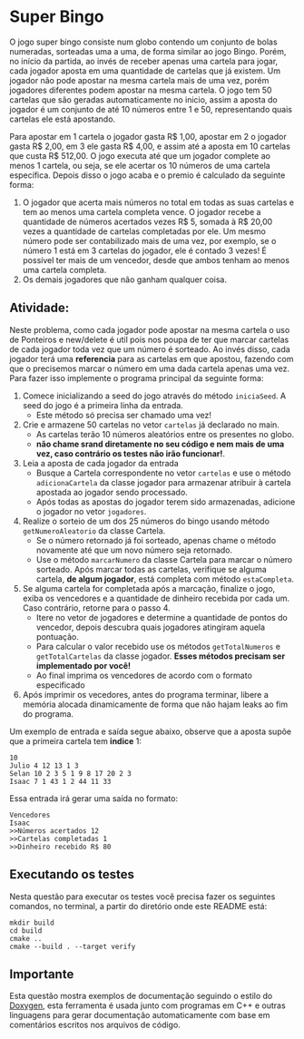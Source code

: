 # Super Bingo

O jogo super bingo consiste num globo contendo um conjunto de bolas numeradas, sorteadas uma a uma, de forma similar ao jogo Bingo. Porém, no início da partida, ao invés de receber apenas uma cartela para jogar, cada jogador aposta em uma quantidade de cartelas que já existem. Um jogador não pode apostar na mesma cartela mais de uma vez, porém jogadores diferentes podem apostar na mesma cartela. O jogo tem 50 cartelas que são geradas automaticamente no inicio, assim a aposta do jogador é um conjunto de até 10 números entre 1 e 50, representando
quais cartelas ele está apostando.

Para apostar em 1 cartela o jogador gasta R$ 1,00, apostar em 2 o jogador gasta R$ 2,00, em 3 ele gasta R$ 4,00, e assim até a aposta em 10 cartelas que custa R$ 512,00. O jogo executa até que um jogador complete ao menos 1 cartela, ou seja, se ele acertar os 10 números de uma 
cartela específica. Depois disso o jogo acaba e o premio é calculado da seguinte forma:
1. O jogador que acerta mais números no total em todas as suas cartelas e tem ao menos uma cartela completa vence. O jogador recebe a quantidade de números acertados vezes R$ 5, somada à R$ 20,00 vezes a quantidade de cartelas completadas por ele. Um mesmo número pode 
ser contabilizado mais de uma vez, por exemplo, se o número 1  está em 3 cartelas do jogador, ele é contado 3 vezes! É possível ter 
mais de um vencedor, desde que ambos tenham ao menos uma cartela completa.
2. Os demais jogadores que não ganham qualquer coisa.

## Atividade:

Neste problema, como cada jogador pode apostar na mesma cartela o uso de Ponteiros e new/delete é util pois nos poupa de ter que marcar
cartelas de cada jogador toda vez que um número é sorteado. Ao invés disso, cada jogador terá uma **referencia** para as cartelas em que
apostou, fazendo com que o precisemos marcar o número em uma dada cartela apenas uma vez. Para fazer isso implemente o programa principal da seguinte forma:

1. Comece inicializando a seed do jogo através do método `iniciaSeed`. A seed do jogo é a primeira linha da entrada.
    - Este método só precisa ser chamado uma vez!
2. Crie e armazene 50 cartelas no vetor `cartelas` já declarado no main.
    - As cartelas terão 10 números aleatórios entre os presentes no globo.
    - **não chame srand diretamente no seu código e nem mais de uma vez, caso contrário os testes não irão funcionar!**.
3. Leia a aposta de cada jogador da entrada
    - Busque a Cartela correspondente no vetor `cartelas` e use o método `adicionaCartela` da classe jogador para armazenar 
    atribuir à cartela apostada ao jogador sendo processado.
    - Após todas as apostas do jogador terem sido armazenadas, adicione o jogador no vetor `jogadores`.
4. Realize o sorteio de um dos 25 números do bingo usando método `getNumeroAleatorio` da classe Cartela.
    - Se o número retornado já foi sorteado, apenas chame o método novamente até que um novo número seja retornado.
    - Use o método `marcarNumero` da classe Cartela para marcar o número sorteado. Após marcar todas as cartelas, verifique se alguma 
    cartela, __de algum jogador__, está completa com método `estaCompleta`.
5. Se alguma cartela for completada após a marcação, finalize o jogo, exiba os vencedores e a quantidade de dinheiro recebida por cada um.
Caso contrário, retorne para o passo 4.
    - Itere no vetor de jogadores e determine a quantidade de pontos do vencedor, depois descubra quais jogadores atingiram 
    aquela pontuação.
    - Para calcular o valor recebido use os métodos `getTotalNumeros` e `getTotalCartelas` da classe jogador. 
    **Esses métodos precisam ser implementado por você!**
    - Ao final imprima os vencedores de acordo com o formato especificado
6. Após imprimir os vecedores, antes do programa terminar, libere a memória alocada dinamicamente de forma que não hajam leaks ao fim
do programa.


Um exemplo de entrada e saída segue abaixo, observe que a aposta supõe que a primeira cartela tem __indice__ 1:

```
10
Julio 4 12 13 1 3
Selan 10 2 3 5 1 9 8 17 20 2 3
Isaac 7 1 43 1 2 44 11 33
```

Essa entrada irá gerar uma saída no formato:

```
Vencedores
Isaac
>>Números acertados 12
>>Cartelas completadas 1
>>Dinheiro recebido R$ 80
```

## Executando os testes

Nesta questão para executar os testes você precisa fazer os seguintes comandos, no terminal, a partir do diretório onde este README está:

```
mkdir build
cd build
cmake ..
cmake --build . --target verify
```

## Importante

Esta questão mostra exemplos de documentação seguindo o estilo do [Doxygen](https://www.doxygen.nl/manual/docblocks.html), esta ferramenta
é usada junto com programas em C++ e outras linguagens para gerar documentação automaticamente com base em comentários escritos nos arquivos
de código.

